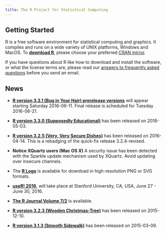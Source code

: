 ```yaml
---
title: The R Project for Statistical Computing
---
```


## Getting Started

R is a free software environment for statistical computing and graphics. It compiles and runs on a wide variety of UNIX platforms, Windows and MacOS. To **[download R](http://cran.r-project.org/mirrors.html)**, please choose your preferred [CRAN mirror](http://cran.r-project.org/mirrors.html).

If you have questions about R like how to download and install the software, or what the license terms are, please read our [answers to frequently asked questions](http://cran.R-project.org/faqs.html) before you send an email.

## News
-   [**R version 3.3.1 (Bug in Your Hair) prerelease versions**](http://cran.r-project.org/src/base-prerelease) will appear starting Saturday 2016-06-11. Final release is scheduled for Tuesday 2016-06-21. 

-   [**R version 3.3.0 (Supposedly Educational)**](http://cran.r-project.org/src/base/R-3)
    has been released on 2016-05-03.

-   [**R version 3.2.5 (Very, Very Secure Dishes)**](http://cran.r-project.org/src/base/R-3)
    has been released on 2016-04-14. This is a rebadging of the
    quick-fix release 3.2.4-revised.

-   **Notice XQuartz users (Mac OS X)** A security issue has been detected with
    the Sparkle update mechanism used by XQuartz. Avoid updating over
    insecure channels.

-   The [**R Logo**](http://www.r-project.org/logo) is available for download
    in high-resolution PNG or SVG formats.
    
-   **[useR! 2016](http://www.r-project.org/useR-2016)**,
	will take
    place at Stanford University, CA, USA, June 27 - June 30, 2016.

-   [**The R Journal Volume 7/2**](http://journal.r-project.org) is available.

-   [**R version 3.2.3 (Wooden Christmas-Tree)**](http://cran.r-project.org/src/base/R-3)
    has been released on 2015-12-10.

-   [**R version 3.1.3 (Smooth Sidewalk)**](http://cran.r-project.org/src/base/R-3) has been released on 2015-03-09.


<!--- (Boilerplate for release run-in)
-   [**R version 3.1.3 (Smooth Sidewalk) prerelease versions**](http://cran.r-project.org/src/base-prerelease) will appear starting February 28. Final release is scheduled for 2015-03-09. 
-->
